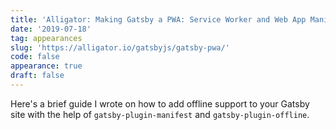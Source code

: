 ```yaml
---
title: 'Alligator: Making Gatsby a PWA: Service Worker and Web App Manifest'
date: '2019-07-18'
tag: appearances
slug: 'https://alligator.io/gatsbyjs/gatsby-pwa/'
code: false
appearance: true
draft: false
---
```


Here's a brief guide I wrote on how to add offline support to your Gatsby site with the help of `gatsby-plugin-manifest` and `gatsby-plugin-offline`.